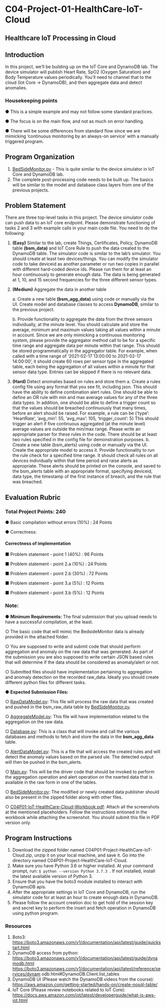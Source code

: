 # C04-Project-01-HealthCare-IoT-Cloud

## Healthcare IoT Processing in Cloud


## Introduction

In this project, we’ll be building up on the IoT Core and DynamoDB lab. The device simulator will publish Heart Rate, SpO2 (Oxygen Saturation) and Body Temperature values periodically. You’ll need to channel that to the cloud (Iot Core → DynamoDB), and then aggregate data and detect anomalies.

### Housekeeping points

● This is a simple example and may not follow some standard practices.

● The focus is on the main flow, and not as much on error handling.

● There will be some differences from standard flow since we are mimicking ‘continuous monitoring by an always-on service’ with a manually triggered program.


## Program Organization

1. [BedSideMonitor.py](BedSideMonitor.py) - This is quite similar to the device simulator in IoT Core and DynamoDB lab.
2. The complete post-processing code needs to be built up. The basics will be similar to the model and database class layers from one of the previous projects.

## Problem Statement

There are three top-level tasks in this project. The device simulator code can push data to
an IoT core endpoint. Please demonstrate functioning of tasks 2 and 3 with example calls in
your main code file. You need to do the following:

1. **(Easy)** Similar to the lab, create Things, Certificates, Policy, DynamoDB table **(bsm_data)** and IoT Core Rule to push the data created to the DynamoDB table. The simulator code is similar to the lab’s simulator. You should create at least two devices/things. You can modify the simulator code to take deviceid as another parameter or run two copies in parallel with different hard-coded device ids. Please run them for at least an hour continuously to generate enough data. The data is being generated at 1, 10, and 15 second frequencies for the three different sensor types.

2. **(Medium)** Aggregate the data in another table 
   
   a. Create a new table **(bsm_agg_data)** using code or manually via the UI. Create model and database classes to access **DynamoDB**, similar to the previous project.

   b. Provide functionality to aggregate the data from the three sensors individually, at the minute level. You should calculate and store the average, minimum and maximum values taking all values within a minute in account. Since we are only mimicking a continuous monitoring system, please provide the aggregator method call to be for a specific time range and aggregate data per minute within that range. This should be stored programmatically in the aggregator table. For example, when called with a time range of ‘2021-02-17 13:00:00 to 2021-02-17 14:00:00’, it should create 60 rows per sensor type in the aggregated table, each being the aggregation of all values within a minute for that sensor data type. Entries can be skipped if there is no relevant data.


3. **(Hard)** Detect anomalies based on rules and store them 
   a. Create a rules config file using any format that you see fit, including json. This should have the ability to define combination alert rules. One should be able to define an OR rule with min and max average values for any of the three data types. In addition, one should be able to define a trigger count so that the values should be breached continuously that many times, before an alert should be raised. For example, a rule can be {‘type’: ‘HeartRate’, ‘avg_min’: 55, ‘avg_max’: 105, ‘trigger_count’: 5} This should trigger an alert if five continuous aggregated (at the minute level) average values are outside the min/max range. Please write an appropriate parser for these rules in the code. There should be at least two rules specified in the config file for demonstration purposes. b. Create a new table (bsm_alerts) using code or manually via the UI. Create the appropriate model to access it. Provide functionality to run the rule check for a specified time range. It should check all rules on all devices individually within that time period and raise alerts as appropriate. These alerts should be printed on the console, and saved to the bsm_alerts table with an appropriate format, specifying deviceid, data type, the timestamp of the first instance of breach, and the rule that was breached. 
   
## Evaluation Rubric 

### Total Project Points: 240 

● Basic compilation without errors (10%) : 24 Points

● Correctness:
#### Correctness of implementation

■ Problem statement - point 1 (40%) : 96 Points

■ Problem statement - point 2.a (10%) : 24 Points

■ Problem statement - point 2.b (30%) : 72 Points

■ Problem statement - point 3.a (5%) : 12 Points

■ Problem statement - point 3.b (5%) : 12 Points


### **Note:**

● **Minimum Requirements:** The final submission that you upload needs to have a successful compilation, at the least.

○ The basic code that will mimic the BedsideMonitor data is already provided in the attached folder.

○ You are supposed to write and submit code that should perform aggregation and anomaly on the raw data that was generated. As part of the submission you are also supposed to write certain JSON based rules that will determine if
the data should be considered as anomaly/alert or not.

○ Submitted files should have implementation pertaining to aggregation and
anomaly detection on the recorded raw_data. Ideally you should create
different python files for different tasks.

● **Expected Submission Files:**

○ [RawDataModel.py](RawDataModel.py): This file will process the raw data that was created and pushed in the bsm_raw_data table by [BedSideMonitor.py](BedSideMonitor.py).

○ [AggregateModel.py](AggregateModel.py): This file will have implementation related to the aggregation on the raw data.

○ [Database.py](Database.py): This is a class that will invoke and call the various databases and methods to fetch and store the data in the **bsm_agg_data** table.

○ [AlertDataModel.py](AlertDataModel.py): This is a file that will access the created rules and will detect the anomaly values based on the parsed ule. The detected output will then be pushed in the bsm_alerts.

○ [Main.py](Main.py): This will be the driver code that should be invoked to perform the aggregation operation and alert operation on the nserted data that is available in the raw form in one of the tables. 

○ [BedSideMonitor.py](BedSideMonitor.py): The modified or newly created data publisher should also be present in the zipped folder along with other files.

○ [C04P01-IoT-HealthCare-Cloud-Workbook.pdf](C04P01-IoT-HealthCare-Cloud-Workbook.pdf): Attach all the screenshots at the mentioned placeholders. Follow the instructions entioned in the workbook while attaching the screenshot. You should submit this file in PDF version only.


## Program Instructions
1. Download the zipped folder named C04P01-Project-HealthCare-IoT-Cloud.zip, unzip it on your local machine, and save it. Go into the directory named C04P01-Project-HealthCare-IoT-Cloud. 
2. Make sure you have Python 3.6 or higher installed. At your command prompt, run: ```$ python --version Python 3.7.3 ```. If not installed, install the latest available version of Python 3.
3. Ensure that you have the boto3 module installed to interact with DynamoDB apis.
4. After the appropriate settings in IoT Core and DynamoDB, run the simulator code for at least an hour to create enough data in DynamoDB.
5. Please follow the account creation doc to get hold of the session key and secret key to perform the insert and fetch operation in DynamoDB using python program.


### Resources
1. Boto3:
https://boto3.amazonaws.com/v1/documentation/api/latest/guide/quickstart.html
1. DynamoDB access from python:
https://boto3.amazonaws.com/v1/documentation/api/latest/guide/dynamodb.html
https://boto3.amazonaws.com/v1/documentation/api/latest/reference/services/dynam
odb.html#DynamoDB.Client.list_tables
1. DynamoDB UI (Please watch the DynamoDB videos from the course):
https://aws.amazon.com/getting-started/hands-on/create-nosql-table/
1. IoT Core (Please review notebooks related to IoT Core):
https://docs.aws.amazon.com/iot/latest/developerguide/what-is-aws-iot.html


